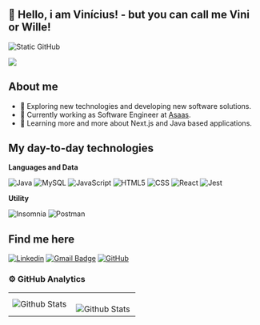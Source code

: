 ## 👋 Hello, i am Vinícius! - but you can call me Vini or Wille!
<img src="https://img.shields.io/static/v1?label=Overview&message=Vini&color=f8efd4&style=for-the-badge&logo=GitHub" alt="Static GitHub">

![](https://komarev.com/ghpvc/?username=willevini&color=006bed)

## About me

- 🤔 Exploring new technologies and developing new software solutions.
- 💼 Currently working as Software Engineer at [Asaas](https://www.asaas.com).
- 🌱 Learning more and more about Next.js and Java based applications.

## My day-to-day technologies

**Languages and Data**

![Java](https://img.shields.io/badge/-Java-333333?style=flat&logo=Java&logoColor=007396)
![MySQL](https://img.shields.io/badge/-MySQL-333333?style=flat&logo=mysql)
![JavaScript](https://img.shields.io/badge/-JavaScript-333333?style=flat&logo=javascript)
![HTML5](https://img.shields.io/badge/-HTML5-333333?style=flat&logo=HTML5)
![CSS](https://img.shields.io/badge/-CSS-333333?style=flat&logo=CSS3&logoColor=1572B6)
![React](https://img.shields.io/badge/-React-333333?style=flat&logo=react)
![Jest](https://img.shields.io/badge/-Jest-333333?style=flat&logo=jest)

**Utility**

![Insomnia](https://img.shields.io/badge/-Insomnia-333333?style=flat&logo=insomnia)
![Postman](https://img.shields.io/badge/-Postman-333333?style=flat&logo=postman)

## Find me here

[![Linkedin](https://img.shields.io/badge/-viniciuswillealves-blue?style=flat-square&logo=Linkedin&logoColor=white&link=https://linkedin.com/in/viniciuswillealves)](https://linkedin.com/in/viniciuswillealves)
[![Gmail Badge](https://img.shields.io/badge/-viniciuswillealves@gmail.com-006bed?style=flat-square&logo=Gmail&logoColor=white&link=mailto:viniciuswillealves@gmail.com)](mailto:viniciuswillealves@gmail.com)
[![GitHub](https://img.shields.io/github/followers/willevini?label=follow&style=social)](https://github.com/willevini)

### ⚙️ GitHub Analytics

<table>
  <tr>
    <td>
      <img
        align="left"
        src="https://github-readme-stats-fy6n.vercel.app/api/top-langs/?username=willevini&theme=dark&hide_border=false&include_all_commits=true&count_private=true&layout=compact"
        alt="Github Stats"
      />
    </td>
    <td>
      <br />
      <img
        align="left"
        src="https://github-readme-streak-stats.herokuapp.com/?user=willevini&theme=dark&hide_border=false"
        alt="Github Stats"
      />
    </td>
  </tr>
</table>

